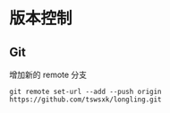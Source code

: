 # 版本控制

## Git
增加新的 remote 分支
```shell script
git remote set-url --add --push origin https://github.com/tswsxk/longling.git
```